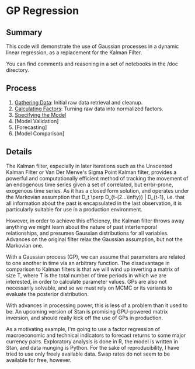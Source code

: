 # GP Regression

## Summary

This code will demonstrate the use of Gaussian processes in a dynamic linear regression, as a replacement for the Kalman Filter.

You can find comments and reasoning in a set of notebooks in the /doc directory.

## Process

  1.  [Gathering Data](http://htmlpreview.github.com/?https://github.com/billWalker/gp_regression/blob/master/doc/Gathering_Data.html): Initial raw data retrieval and cleanup.
  2.  [Calculating Factors](http://htmlpreview.github.com/?https://github.com/billWalker/gp_regression/blob/master/doc/Calculating_Factors.html): Turning raw data into normalized factors.
  3.  [Specifying the Model](https://github.com/billWalker/gp_regression/blob/master/doc/Specifying%20the%20Model.Rmd)
  4.  [Model Validation]
  5.  [Forecasting]
  6.  [Model Comparison]

## Details

The Kalman filter, especially in later iterations such as the Unscented Kalman Filter or Van Der Merwe's Sigma Point Kalman filter, provides a powerful and computationally efficient method of tracking the movement of an endogenous time series given a set of correlated, but error-prone, exogenous time series. As it has a closed form solution, and operates under the Markovian assumption that D_t \perp D_{t-(2...\infty)} | D_{t-1}, i.e. that all information about the past is encapsulated in the last observation, it is particularly suitable for use in a production environment. 

However, in order to achieve this efficiency, the Kalman filter throws away anything we might learn about the nature of past intertemporal relationships, and presumes Gaussian distributions for all variables. Advances on the original filter relax the Gaussian assumption, but not the Markovian one.

With a Gaussian process (GP), we can assume that parameters are related to one another in time via an arbitrary function. The disadvantage in comparison to Kalman filters is that we will wind up inverting a matrix of size T, where T is the total number of time periods in which we are interested, in order to calculate parameter values. GPs are also not necessarily solvable, and so we must rely on MCMC or its variants to evaluate the posterior distribution.

With advances in processing power, this is less of a problem than it used to be. An upcoming version of Stan is promising GPU-powered matrix inversion, and should really kick off the use of GPs in production.

As a motivating example, I'm going to use a factor regression of macroeconomic and technical indicators to forecast returns to some major currency pairs. Exploratory analysis is done in R, the model is written in Stan, and data munging is Python. 
For the sake of reproducibility, I have tried to use only freely available data. Swap rates do not seem to be available for free, however.

